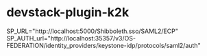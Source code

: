 # devstack-plugin-k2k

SP_URL="http://localhost:5000/Shibboleth.sso/SAML2/ECP"
SP_AUTH_url="http://localhost:35357/v3/OS-FEDERATION/identity_providers/keystone-idp/protocols/saml2/auth"